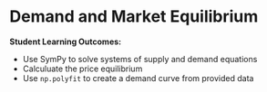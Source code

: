 # Demand and Market Equilibrium

**Student Learning Outcomes:**

* Use SymPy to solve systems of supply and demand equations
* Calculuate the price equilibrium
* Use `np.polyfit` to create a demand curve from provided data
